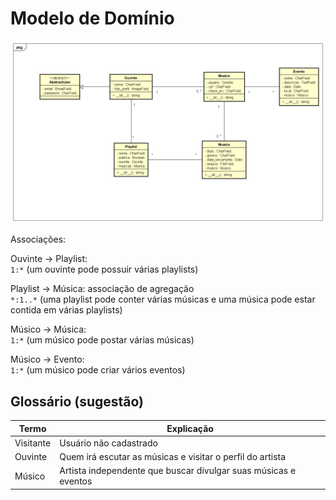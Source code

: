 # Modelo de Domínio

<img src="diagrama_classe_bto.png"/>


Associações:

Ouvinte -> Playlist:
<br>
`1:*` (um ouvinte pode possuir várias playlists)

Playlist -> Música: associação de agregação
<br>
`*:1..*` (uma playlist pode conter várias músicas e uma música pode estar contida em várias playlists)

Músico -> Música:
<br>
`1:*` (um músico pode postar várias músicas)

Músico -> Evento:
<br>
`1:*` (um músico pode criar vários eventos)



## Glossário (sugestão)

|  Termo    |                          Explicação                             |
| --------- | --------------------------------------------------------------- |
| Visitante | Usuário não cadastrado                                          |
| Ouvinte   | Quem irá escutar as músicas e visitar o perfil do artista       |
| Músico    | Artista independente que buscar divulgar suas músicas e eventos |
